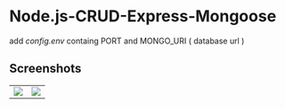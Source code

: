 # Node.js-CRUD-Express-Mongoose
add *config.env* containg PORT and MONGO_URI ( database url )

## Screenshots
<table>
  <tr> 
    <td> <img src="https://user-images.githubusercontent.com/67828800/189878356-310197cf-3eb1-4ce9-a1a5-e638c94145fc.PNG" width=auto height=auto> </td>
    <td> <img src="https://user-images.githubusercontent.com/67828800/189878416-9c88ff85-9794-4cf9-9f81-b672e17d77b8.PNG" width=auto height=auto> </td>
  </tr>
 </table>
